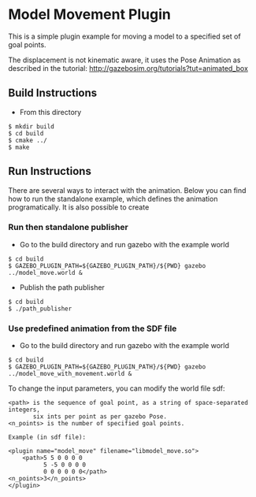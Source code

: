 # Model Movement Plugin

This is a simple plugin example for moving a model to a specified set of goal points.

The displacement is not kinematic aware, it uses the Pose Animation as described in
the tutorial: http://gazebosim.org/tutorials?tut=animated_box 

## Build Instructions

* From this directory

```
$ mkdir build
$ cd build
$ cmake ../
$ make
```

## Run Instructions

There are several ways to interact with the animation. Below you can find how to run
the standalone example, which defines the animation programatically. It is also 
possible to create  

### Run then standalone publisher

* Go to the build directory and run gazebo with the example world
```
$ cd build
$ GAZEBO_PLUGIN_PATH=${GAZEBO_PLUGIN_PATH}/${PWD} gazebo ../model_move.world &
```

* Publish the path publisher

```
$ cd build
$ ./path_publisher
```

### Use predefined animation from the SDF file

* Go to the build directory and run gazebo with the example world
```
$ cd build
$ GAZEBO_PLUGIN_PATH=${GAZEBO_PLUGIN_PATH}/${PWD} gazebo ../model_move_with_movement.world &
```

To change the input parameters, you can modify the world file sdf:

    <path> is the sequence of goal point, as a string of space-separated integers, 
           six ints per point as per gazebo Pose.
    <n_points> is the number of specified goal points.

    Example (in sdf file):
    
    <plugin name="model_move" filename="libmodel_move.so">
        <path>5 5 0 0 0 0
              5 -5 0 0 0 0
              0 0 0 0 0 0</path>
	<n_points>3</n_points>
    </plugin>
